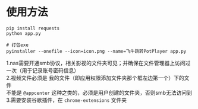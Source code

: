 # 使用方法

```shell
pip install requests
python app.py

# 打包exe
pyinstaller --onefile --icon=icon.png --name=飞牛跳转PotPlayer app.py
```

1.nas需要开通smb协议，相关影视的文件夹可见；并确保在文件管理器上访问过一次（用于记录账号密码信息）  
2.视频文件必须是 我的文件（即应用权限添加文件夹那个框左边第一个）下的文件  
不能是 `@appcenter` 这种之类的，必须是用户创建的文件夹，否则smb无法访问到  
3.需要安装谷歌插件，在 `chrome-extensions` 文件夹
